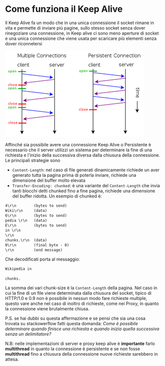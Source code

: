 # Come funziona il Keep Alive

Il Keep Alive fa un modo che in una unica connessione il socket rimane in vita e permette di inviare più pagine, sullo stesso socket senza dover rinegoziare una connessione, in Keep alive ci sono meno aperture di socket e una unica connessione che viene usata per scaricare più elementi senza dover riconnetersi

![Connessioni Multiple e Keep Alive](keep-alive.png "Connessioni Multiple e Keep Alive")

Affinché sia possibile avere una connessione Keep Alive o Persistente  è necessario che il server utilizzi un sistema per determinare la fine di una richiesta e l'inizio della successiva diversa dalla chiusura della connessione. Le principali strategie sono
* `Content-Length`: nel caso di file generati dinamicamente richiede un aver generato tutta la pagina prima di poterla inviare, richiede una dimensione del buffer molto elevata
* `Transfer-Encoding: chunked`: è una variante del `Content-Length` che invia tanti blocchi detti chunked fino a fine pagina, richiede una dimensione del buffer ridotta.
Un esempio di chunked è:
```
4\r\n        (bytes to send)
Wiki\r\n     (data)
6\r\n        (bytes to send)
pedia \r\n   (data)
E\r\n        (bytes to send)
in \r\n
\r\n
chunks.\r\n  (data)
0\r\n        (final byte - 0)
\r\n         (end message)
```
Che decodificati porta al messaggio:
```
Wikipedia in

chunks.
```

La somma dei vari chunk-size è la `Content-Length` della pagina. Nel caso in cui la fine di un file viene determinata dalla chiusura del socket, tipico di HTTP/1.0 e 0.9 non è possibile in nessun modo fare richieste multiple, questo vare anche nel caso di inoltro di richieste, come nei Proxy, in quanto la connessione viene brutalmente chiusa.

P.S. se hai dubbi su questa affermazione e se pensi che sia una cosa trovata su stackowerflow fatti questa domanda: *Come è possibile determinare quando finisce una richiesta e quando inizia quella successiva senza un delimitatore?*

N.B: nelle implementazioni di server e proxy keep alive è **importante** farlo **multithread** in quanto la connessione è persistente e se non fosse **multithread** fino a chiusura della connessione nuove richieste sarebbero in attesa.



